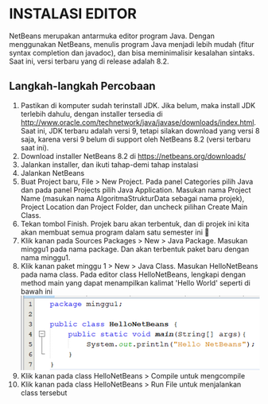 # INSTALASI EDITOR 
NetBeans merupakan antarmuka editor program Java. Dengan menggunakan NetBeans, menulis program Java menjadi lebih mudah (fitur syntax completion dan javadoc), dan bisa meminimalisir kesalahan sintaks. Saat ini, versi terbaru yang di release adalah 8.2.
## Langkah-langkah Percobaan
1.	Pastikan di komputer sudah terinstall JDK. Jika belum, maka install JDK terlebih dahulu, dengan installer tersedia di http://www.oracle.com/technetwork/java/javase/downloads/index.html. Saat ini, JDK terbaru adalah versi 9, tetapi silakan download yang versi 8 saja, karena versi 9 belum di support oleh NetBeans 8.2 (versi terbaru saat ini).
2.	Download installer NetBeans 8.2  di https://netbeans.org/downloads/ 
3.	Jalankan installer, dan ikuti tahap-demi tahap instalasi
4.	Jalankan NetBeans
5.	Buat Project baru, File > New Project. Pada panel Categories pilih Java dan pada panel Projects pilih Java Application. Masukan nama Project Name (masukan nama AlgoritmaStrukturData sebagai nama projek), Project Location dan Project Folder, dan uncheck pilihan Create Main Class.
6.	Tekan tombol Finish. Projek baru akan terbentuk, dan di projek ini kita akan membuat semua program dalam satu semester ini 
7.	Klik kanan pada Sources Packages > New > Java Package. Masukan minggu1 pada nama package. Dan akan terbentuk paket baru dengan nama minggu1.
8.	Klik kanan paket minggu 1 > New > Java Class. Masukan HelloNetBeans pada nama class. Pada editor class HelloNetBeans, lengkapi dengan method main yang dapat menampilkan kalimat 'Hello World' seperti di bawah ini ![Hello World](/assets/helloNetbeans.png)
9.	Klik kanan pada class HelloNetBeans  > Compile untuk mengcompile
10.	Klik kanan pada class HelloNetBeans  > Run File untuk menjalankan class tersebut
